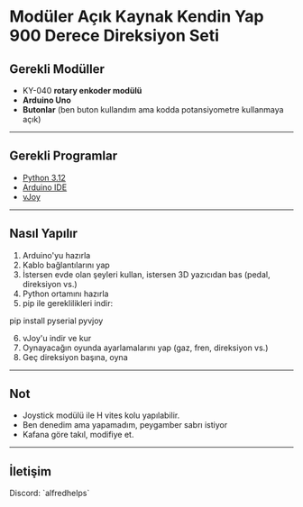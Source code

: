 # Modüler Açık Kaynak Kendin Yap 900 Derece Direksiyon Seti

## Gerekli Modüller

- KY-040 **rotary enkoder modülü**  
- **Arduino Uno**  
- **Butonlar** (ben buton kullandım ama kodda potansiyometre kullanmaya açık)

---

## Gerekli Programlar

- [Python 3.12](https://www.python.org/downloads/release/python-3120/)  
- [Arduino IDE](https://www.arduino.cc/en/software)  
- [vJoy](https://www.vjoy.org/download-for-windows)

---

## Nasıl Yapılır

1. Arduino'yu hazırla  
2. Kablo bağlantılarını yap  
3. İstersen evde olan şeyleri kullan, istersen 3D yazıcıdan bas (pedal, direksiyon vs.)  
4. Python ortamını hazırla  
5. pip ile gereklilikleri indir:

pip install pyserial pyvjoy

6. vJoy'u indir ve kur  
7. Oynayacağın oyunda ayarlamalarını yap (gaz, fren, direksiyon vs.)  
8. Geç direksiyon başına, oyna

---

## Not

- Joystick modülü ile H vites kolu yapılabilir.
- Ben denedim ama yapamadım, peygamber sabrı istiyor
- Kafana göre takıl, modifiye et.

---

## İletişim

Discord: \`alfredhelps\`
